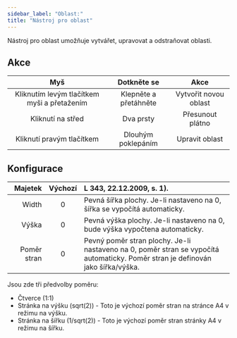 ```yaml
---
sidebar_label: "Oblast:"
title: "Nástroj pro oblast"
---
```


Nástroj pro oblast umožňuje vytvářet, upravovat a odstraňovat oblasti.

## Akce

|                     Myš                     |      Dotkněte se      |         Akce          |
|:-------------------------------------------:|:---------------------:|:---------------------:|
| Kliknutím levým tlačítkem myši a přetažením | Klepněte a přetáhněte | Vytvořit novou oblast |
|              Kliknutí na střed              |       Dva prsty       |   Přesunout plátno    |
|          Kliknutí pravým tlačítkem          |  Dlouhým poklepáním   |    Upravit oblast     |

## Konfigurace

|     Majetek | Výchozí | L 343, 22.12.2009, s. 1).                                                                                                       |
| -----------:|:-------:|:------------------------------------------------------------------------------------------------------------------------------- |
|       Width |    0    | Pevná šířka plochy. Je-li nastaveno na 0, šířka se vypočítá automaticky.                                                        |
|       Výška |    0    | Pevná výška plochy. Je-li nastaveno na 0, bude výška vypočtena automaticky.                                                     |
| Poměr stran |    0    | Pevný poměr stran plochy. Je-li nastaveno na 0, poměr stran se vypočítá automaticky. Poměr stran je definován jako šířka/výška. |

Jsou zde tři předvolby poměru:

* Čtverce (1:1)
* Stránka na výšku (sqrt(2)) - Toto je výchozí poměr stran na stránce A4 v režimu na výšku.
* Stránka na šířku (1/sqrt(2)) - Toto je výchozí poměr stran stránky A4 v režimu na šířku.
